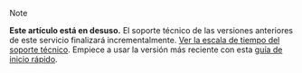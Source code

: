 >[!Note]
>**Este artículo está en desuso.** El soporte técnico de las versiones anteriores de este servicio finalizará incrementalmente. [Ver la escala de tiempo del soporte técnico](../articles/machine-learning/service/overview-what-happened-to-workbench.md#timeline). Empiece a usar la versión más reciente con esta [guía de inicio rápido](../articles/machine-learning/service/index.yml).